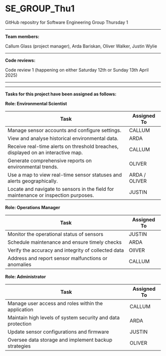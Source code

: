 # SE_GROUP_Thu1

GitHub repositry for Software Engineering Group Thursday 1

_____________________________________________________________________________________________________________

**Team members:**

Callum Glass (project manager), Arda Bariskan, Oliver Walker, Justin Wylie

_____________________________________________________________________________________________________________


**Code reviews:**

Code review 1 (happening on either Saturday 12th or Sunday 13th April 2025)

_____________________________________________________________________________________________________________


----------------------------------------------------------------------------
**Tasks for this project have been assigned as follows:**

**Role: Environmental Scientist**

| Task                                                                               | Assigned To    |
|------------------------------------------------------------------------------------|----------------|
| Manage sensor accounts and configure settings.                                     |  CALLUM        |
| View and analyse historical environmental data.                                    | ARDA           | 
| Receive real-time alerts on threshold breaches, displayed on an interactive map.   | CALLUM         |
| Generate comprehensive reports on environmental trends.                            | OLIVER         |
| Use a map to view real-time sensor statuses and alerts geographically.             | ARDA / OLIVER  | 
| Locate and navigate to sensors in the field for maintenance or inspection purposes.| JUSTIN         | 


**Role:  Operations Manager**

| Task                                                                               | Assigned To    |
|------------------------------------------------------------------------------------|----------------|
| Monitor the operational status of sensors                                          | JUSTIN         |
| Schedule maintenance and ensure timely checks                                      | ARDA           | 
| Verify the accuracy and integrity of collected data                                | OlIVER         |
| Address and report sensor malfunctions or anomalies                                | CALLUM         |

 
**Role:  Administrator**


| Task                                                                               | Assigned To    |
|------------------------------------------------------------------------------------|----------------|
| Manage user access and roles within the application                                | CALLUM         |
| Maintain high levels of system security and data protection                        | ARDA           | 
| Update sensor configurations and firmware                                          | JUSTIN         |
| Oversee data storage and implement backup strategies                               | OLIVER         |
 








